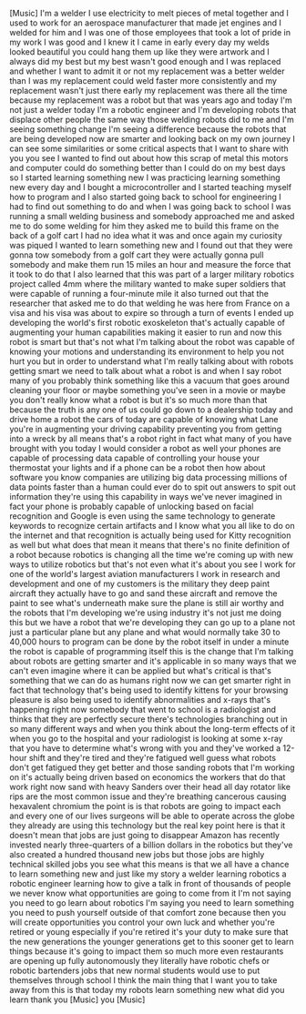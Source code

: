 
[Music]
I&#39;m a welder I use electricity to melt
pieces of metal together and I used to
work for an aerospace manufacturer that
made jet engines and I welded for him
and I was one of those employees that
took a lot of pride in my work I was
good and I knew it
I came in early every day my welds
looked beautiful you could hang them up
like they were artwork and I always did
my best but my best wasn&#39;t good enough
and I was replaced and whether I want to
admit it or not my replacement was a
better welder than I was my replacement
could weld faster more consistently and
my replacement wasn&#39;t just there early
my replacement was there all the time
because my replacement was a robot but
that was years ago and today I&#39;m not
just a welder today I&#39;m a robotic
engineer and I&#39;m developing robots that
displace other people the same way those
welding robots did to me and I&#39;m seeing
something change I&#39;m seeing a difference
because the robots that are being
developed now are smarter and looking
back on my own journey I can see some
similarities or some critical aspects
that I want to share with you you see I
wanted to find out about how this scrap
of metal this motors and computer could
do something better than I could do on
my best days so I started learning
something new I was practicing learning
something new every day and I bought a
microcontroller and I started teaching
myself how to program and I also started
going back to school for engineering I
had to find out something to do and when
I was going back to school I was running
a small welding business and somebody
approached me and asked me to do some
welding for him they asked me to build
this frame on the back of a golf cart I
had no idea what it was and once again
my curiosity was piqued I wanted to
learn something new and I found out that
they were gonna tow somebody from a golf
cart they were actually gonna pull
somebody and make them run 15 miles an
hour and measure the force that it took
to do that I also learned that this was
part of a larger military robotics
project called 4mm
where the military wanted to make super
soldiers that were capable of running a
four-minute mile it also turned out that
the researcher that asked me to do that
welding he was here from France on a
visa and his visa was about to expire so
through a turn of events I ended up
developing the world&#39;s first robotic
exoskeleton that&#39;s actually capable of
augmenting your human capabilities
making it easier to run and now this
robot is smart but that&#39;s not what I&#39;m
talking about the robot was capable of
knowing your motions and understanding
its environment to help you not hurt you
but in order to understand what I&#39;m
really talking about with robots getting
smart we need to talk about what a robot
is and when I say robot many of you
probably think something like this a
vacuum that goes around cleaning your
floor or maybe something you&#39;ve seen in
a movie or maybe you don&#39;t really know
what a robot is but it&#39;s so much more
than that because the truth is any one
of us could go down to a dealership
today and drive home a robot the cars of
today are capable of knowing what Lane
you&#39;re in augmenting your driving
capability preventing you from getting
into a wreck by all means that&#39;s a robot
right in fact what many of you have
brought with you today
I would consider a robot as well your
phones are capable of processing data
capable of controlling your house your
thermostat your lights and if a phone
can be a robot then how about software
you know companies are utilizing big
data processing millions of data points
faster than a human could ever do to
spit out answers to spit out information
they&#39;re using this capability in ways
we&#39;ve never imagined in fact your phone
is probably capable of unlocking based
on facial recognition and Google is even
using the same technology to generate
keywords to recognize certain artifacts
and I know what you all like to do on
the internet and that recognition is
actually being used for Kitty
recognition as well but what does that
mean it means that there&#39;s no finite
definition of a robot because robotics
is changing all the time we&#39;re coming up
with new ways to utilize robotics but
that&#39;s not even what it&#39;s about
you see I work for one of the world&#39;s
largest aviation manufacturers I work in
research and development and one of my
customers is the military they deep
paint aircraft they actually have to go
and sand these aircraft and remove the
paint to see what&#39;s underneath make sure
the plane is still air worthy and the
robots that I&#39;m developing we&#39;re using
industry it&#39;s not just me doing this but
we have a robot that we&#39;re developing
they can go up to a plane not just a
particular plane but any plane and what
would normally take 30 to 40,000 hours
to program can be done by the robot
itself in under a minute the robot is
capable of programming itself this is
the change that I&#39;m talking about robots
are getting smarter and it&#39;s applicable
in so many ways that we can&#39;t even
imagine where it can be applied but
what&#39;s critical is that&#39;s something that
we can do as humans right now we can get
smarter right in fact that technology
that&#39;s being used to identify kittens
for your browsing pleasure is also being
used to identify abnormalities and
x-rays that&#39;s happening right now
somebody that went to school is a
radiologist and thinks that they are
perfectly secure there&#39;s technologies
branching out in so many different ways
and when you think about the long-term
effects of it when you go to the
hospital and your radiologist is looking
at some x-ray that you have to determine
what&#39;s wrong with you and they&#39;ve worked
a 12-hour shift and they&#39;re tired and
they&#39;re fatigued well guess what robots
don&#39;t get fatigued they get better and
those sanding robots that I&#39;m working on
it&#39;s actually being driven based on
economics the workers that do that work
right now sand with heavy Sanders over
their head all day rotator like rips are
the most common issue and they&#39;re
breathing cancerous causing hexavalent
chromium the point is is that robots are
going to impact each and every one of
our lives surgeons will be able to
operate across the globe they already
are using this technology but the real
key point here is that it doesn&#39;t mean
that jobs are just going to disappear
Amazon has
recently invested nearly three-quarters
of a billion dollars in the robotics but
they&#39;ve also created a hundred thousand
new jobs but those jobs are highly
technical skilled jobs you see what this
means is that we all have a chance to
learn something new and just like my
story
a welder learning robotics a robotic
engineer learning how to give a talk in
front of thousands of people we never
know what opportunities are going to
come from it I&#39;m not saying you need to
go learn about robotics I&#39;m saying you
need to learn something you need to push
yourself outside of that comfort zone
because then you will create
opportunities you control your own luck
and whether you&#39;re retired or young
especially if you&#39;re retired it&#39;s your
duty to make sure that the new
generations the younger generations get
to this sooner get to learn things
because it&#39;s going to impact them so
much more even restaurants are opening
up fully autonomously they literally
have robotic chefs or robotic bartenders
jobs that new normal students would use
to put themselves through school I think
the main thing that I want you to take
away from this is that today my robots
learn something new what did you learn
thank you
[Music]
you
[Music]
